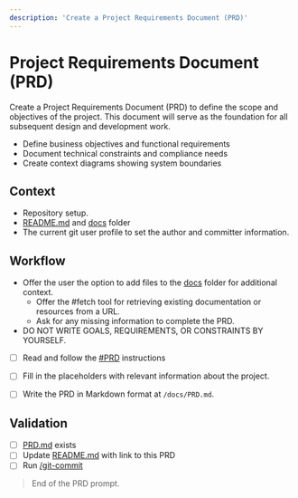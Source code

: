 ```yaml
---
description: 'Create a Project Requirements Document (PRD)'
---
```


# Project Requirements Document (PRD)

Create a Project Requirements Document (PRD) to define the scope and objectives of the project. This document will serve as the foundation for all subsequent design and development work.

   - Define business objectives and functional requirements
   - Document technical constraints and compliance needs
   - Create context diagrams showing system boundaries

## Context

- Repository setup.
- [README.md](/README.md) and [docs](/docs) folder
- The current git user profile to set the author and committer information.

## Workflow

- Offer the user the option to add files to the [docs](/docs) folder for additional context.
  - Offer the #fetch tool for retrieving existing documentation or resources from a URL.
  - Ask for any missing information to complete the PRD.
- DO NOT WRITE GOALS, REQUIREMENTS, OR CONSTRAINTS BY YOURSELF. 

- [ ] Read and follow the [#PRD](/.github/instructions/PRD.instructions.md) instructions

- [ ] Fill in the placeholders with relevant information about the project.

- [ ] Write the PRD in Markdown format at `/docs/PRD.md`.  

## Validation

- [ ] [PRD.md](/docs/PRD.md) exists 
- [ ] Update [README.md](/README.md) with link to this PRD
- [ ] Run [/git-commit](/.github/prompts/git-commit.prompt.md) 

> End of the PRD prompt.